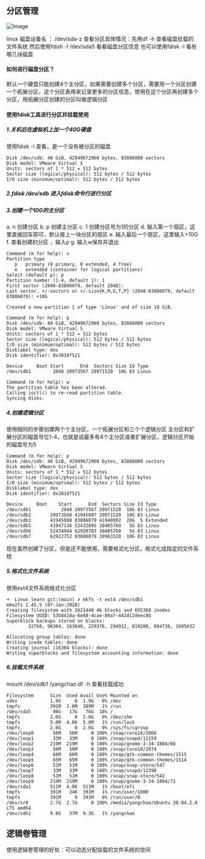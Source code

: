 ## 分区管理

![Image](https://github.com/yangchao-nick-GitHub/learn_shell/blob/main/Linux_learn/Partition.png)

linux 磁盘设备名 ： /dev/sda-z
查看分区具体情况：先用df -h 查看磁盘挂载的文件系统
然后使用fdish -l /dev/sda5 看看磁盘分区信息
也可以使用fdisk -l 看有哪几块磁盘

#### 如何进行磁盘分区？
默认一个硬盘只能创建4个主分区，如果需要创建多个分区，需要用一个分区创建一个拓展分区，这个分区表用来记录更多的分区信息，使用在这个分区再创建多个分区，用拓展分区创建的分区叫做逻辑分区

#### 使用fdisk工具进行分区并挂载使用

##### 1.关机后在虚拟机上加一个40G硬盘
使用fdisk -l 查看，是一个没有被分区的磁盘
```
Disk /dev/sdb: 40 GiB, 42949672960 bytes, 83886080 sectors
Disk model: VMware Virtual S
Units: sectors of 1 * 512 = 512 bytes
Sector size (logical/physical): 512 bytes / 512 bytes
I/O size (minimum/optimal): 512 bytes / 512 bytes
```

##### 2.fdisk /dev/sdb 进入fdisk命令行进行分区

##### 3.创建一个10G的主分区
a.  n 创建分区
b.  p 创建主分区
c.  1 创建分区号为1的分区
d.  输入第一个扇区，这里直接回车即可，默认接上一块分区的扇区
e.  输入最后一个扇区，这里输入+10G
f.  查看创建的分区  ，输入p
g.  输入w保存并退出

```
Command (m for help): n
Partition type
   p   primary (0 primary, 0 extended, 4 free)
   e   extended (container for logical partitions)
Select (default p): p
Partition number (1-4, default 1): 1
First sector (2048-83886079, default 2048):
Last sector, +/-sectors or +/-size{K,M,G,T,P} (2048-83886079, default 83886079): +10G

Created a new partition 1 of type 'Linux' and of size 10 GiB.

Command (m for help): p
Disk /dev/sdb: 40 GiB, 42949672960 bytes, 83886080 sectors
Disk model: VMware Virtual S
Units: sectors of 1 * 512 = 512 bytes
Sector size (logical/physical): 512 bytes / 512 bytes
I/O size (minimum/optimal): 512 bytes / 512 bytes
Disklabel type: dos
Disk identifier: 0x3818f521

Device     Boot Start      End  Sectors Size Id Type
/dev/sdb1        2048 20973567 20971520  10G 83 Linux

Command (m for help): w
The partition table has been altered.
Calling ioctl() to re-read partition table.
Syncing disks.
```

##### 4.创建逻辑分区
使用相同的步骤创建两个个主分区，一个拓展分区和三个个逻辑分区
主分区和扩展分区的磁盘号位1-4，也就是说最多有4个主分区或者扩展分区，逻辑分区开始的磁盘号为5


```
Command (m for help): p
Disk /dev/sdb: 40 GiB, 42949672960 bytes, 83886080 sectors
Disk model: VMware Virtual S
Units: sectors of 1 * 512 = 512 bytes
Sector size (logical/physical): 512 bytes / 512 bytes
I/O size (minimum/optimal): 512 bytes / 512 bytes
Disklabel type: dos
Disk identifier: 0x3818f521

Device     Boot    Start      End  Sectors Size Id Type
/dev/sdb1           2048 20973567 20971520  10G 83 Linux
/dev/sdb2       20973568 41945087 20971520  10G 83 Linux
/dev/sdb3       41945088 83886079 41940992  20G  5 Extended
/dev/sdb5       41947136 52432895 10485760   5G 83 Linux
/dev/sdb6       52434944 62920703 10485760   5G 83 Linux
/dev/sdb7       62922752 83886079 20963328  10G 83 Linux
```

现在虽然创建了分区，但是还不能使用，需要格式化分区，格式化成指定的文件系统

##### 5.格式化文件系统
使用ext4文件系统格式化分区
```
➜  Linux_learn git:(main) ✗ mkfs -t ext4 /dev/sdb1
mke2fs 1.45.5 (07-Jan-2020)
Creating filesystem with 2621440 4k blocks and 655360 inodes
Filesystem UUID: 53b8410a-6e88-4cae-89a7-442d12deec0b
Superblock backups stored on blocks:
        32768, 98304, 163840, 229376, 294912, 819200, 884736, 1605632

Allocating group tables: done
Writing inode tables: done
Creating journal (16384 blocks): done
Writing superblocks and filesystem accounting information: done
```

##### 6.挂载文件系统
mount /dev/sdb1 /yangchao
df -h 查看挂载成功

```
Filesystem      Size  Used Avail Use% Mounted on
udev            1.9G     0  1.9G   0% /dev
tmpfs           391M  2.0M  389M   1% /run
/dev/sda5        98G   17G   76G  18% /
tmpfs           2.0G     0  2.0G   0% /dev/shm
tmpfs           5.0M  4.0K  5.0M   1% /run/lock
tmpfs           2.0G     0  2.0G   0% /sys/fs/cgroup
/dev/loop0       56M   56M     0 100% /snap/core18/2066
/dev/loop1       33M   33M     0 100% /snap/snapd/12159
/dev/loop2      219M  219M     0 100% /snap/gnome-3-34-1804/66
/dev/loop3       56M   56M     0 100% /snap/core18/2074
/dev/loop4       66M   66M     0 100% /snap/gtk-common-themes/1515
/dev/loop5       65M   65M     0 100% /snap/gtk-common-themes/1514
/dev/loop6       51M   51M     0 100% /snap/snap-store/547
/dev/loop7       33M   33M     0 100% /snap/snapd/12398
/dev/loop8       51M   51M     0 100% /snap/snap-store/542
/dev/loop9      219M  219M     0 100% /snap/gnome-3-34-1804/72
/dev/sda1       511M  4.0K  511M   1% /boot/efi
tmpfs           391M   24K  391M   1% /run/user/1000
tmpfs           391M     0  391M   0% /run/user/0
/dev/sr0        2.7G  2.7G     0 100% /media/yangchao/Ubuntu 20.04.2.0 LTS amd64
/dev/sdb1       9.8G   37M  9.3G   1% /yangchao
```









## 逻辑卷管理

使用逻辑卷管理的好处：可以动态分配挂载的文件系统的空间
